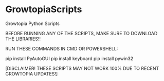 # GrowtopiaScripts
Growtopia Python Scripts

BEFORE RUNNING ANY OF THE SCRIPTS, MAKE SURE TO DOWNLOAD THE LIBRARIES!!

RUN THESE COMMANDS IN CMD OR POWERSHELL:

pip install PyAutoGUI
pip install keyboard
pip install pywin32

[DISCLAIMER! THESE SCRIPTS MAY NOT WORK 100% DUE TO RECENT GROWTOPIA UPDATES!]
